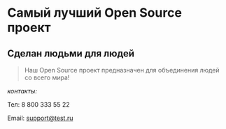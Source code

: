 # Самый лучший Open Source проект

## Сделан людьми для людей

> Наш Open Source проект предназначен для объединения людей со всего мира!

_контакты:_

Тел: 8 800 333 55 22

Email: support@test.ru